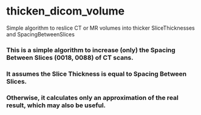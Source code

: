 # thicken_dicom_volume
Simple algorithm to reslice CT or MR volumes into thicker SliceThicknesses and SpacingBetweenSlices

### This is a simple algorithm to increase (only) the Spacing Between Slices (0018, 0088) of CT scans.
### It assumes the Slice Thickness is equal to Spacing Between Slices.
### Otherwise, it calculates only an approximation of the real result, which may also be useful.
